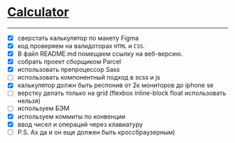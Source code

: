 # [Calculator](https://g5-freemen.github.io/Calculator/)

***

- [x] cверстать калькулятор по макету Figma
- [x] код проверяем на валидоторах ```HTML``` и ```CSS```.
- [x] В файл README.md помещаем ссылку на веб-версию.
- [x] собрать проект сборщиком Parcel
- [x] использовать препроцессор Sass
- [ ] использовать компонентный подход в scss и js
- [x] калькулятор должн быть респонив от 2к мониторов до iphone se
- [ ] верстку делать только на grid (flexbox inline-block float использовать нельзя)
- [ ] используем БЭМ
- [x] используем коммиты по конвенции
- [x] ввод чисел и операций через клавиатуру
- [ ] P.S. Ах да и он еще должен быть кроссбраузерным)